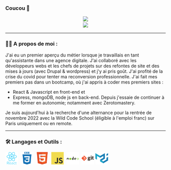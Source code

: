 ### Coucou 👋

<!--
**lealee92/lealee92** is a ✨ _special_ ✨ repository because its `README.md` (this file) appears on your GitHub profile.

Here are some ideas to get you started:


- 🌱 I’m currently learning ...
- 👯 I’m looking to collaborate on ...
- 🤔 I’m looking for help with ...
- 💬 Ask me about ...
- 📫 How to reach me: ...
- 😄 Pronouns: ...
- ⚡ Fun fact: ...
-->

<div id="header" align="center">
  <img src="https://media.giphy.com/media/cmCEsJZHYBPels360q/giphy.gif" width="200"/>
</div>
<div id="badges" align="center">
  <a href="https://www.linkedin.com/in/l%C3%A9a-l-a8053499/">
<img src="https://img.shields.io/badge/LinkedIn-blue?logo=linkedin&logoColor=white&style=for-the-badge" />
  </a>
</div>



---

### :woman_technologist: A propos de moi :
J'ai eu un premier aperçu du métier lorsque je travaillais en tant qu'assistante dans une agence digitale. J'ai collaboré avec les développeurs webs et les chefs de projets sur des refontes de site et des mises à jours (avec Drupal & wordpress) et j'y ai pris goût. J'ai profité de la crise du covid pour tenter ma reconversion professionnelle. J'ai fait mes premiers pas dans un bootcamp, où j'ai appris à coder mes premiers sites :
- React & Javascript en front-end et 
- Express, mongoDB, node js en back-end. 
Depuis j'essaie de continuer à me former en autonomie; notamment avec Zerotomastery. 

Je suis aujourd'hui à la recherche d'une alternance pour la rentrée de novembre 2022 avec la Wild Code School (éligible à l'emploi franc) sur Paris uniquement ou en remote. 

---
### :hammer_and_wrench: Langages et Outils :
<div>
    <img src="https://github.com/devicons/devicon/blob/master/icons/react/react-original-wordmark.svg" title="React" alt="React" width="40" height="40"/>&nbsp;
  <img src="https://github.com/devicons/devicon/blob/master/icons/css3/css3-plain-wordmark.svg"  title="CSS3" alt="CSS" width="40" height="40"/>&nbsp;
  <img src="https://github.com/devicons/devicon/blob/master/icons/html5/html5-original.svg" title="HTML5" alt="HTML" width="40" height="40"/>&nbsp;
  <img src="https://github.com/devicons/devicon/blob/master/icons/javascript/javascript-original.svg" title="JavaScript" alt="JavaScript" width="40" height="40"/>&nbsp;
  <img src="https://github.com/devicons/devicon/blob/master/icons/nodejs/nodejs-original-wordmark.svg" title="NodeJS" alt="NodeJS" width="40" height="40"/>&nbsp;
  <img src="https://github.com/devicons/devicon/blob/master/icons/git/git-original-wordmark.svg" title="Git" **alt="Git" width="40" height="40"/>
  <img src="https://github.com/devicons/devicon/blob/master/icons/materialui/materialui-original.svg" title="Material UI" alt="Material UI" width="40" height="40"/>&nbsp;


  </div>


